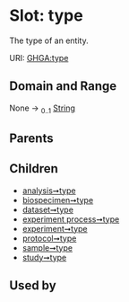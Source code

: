
# Slot: type


The type of an entity.

URI: [GHGA:type](https://w3id.org/GHGA/type)


## Domain and Range

None &#8594;  <sub>0..1</sub> [String](types/String.md)

## Parents


## Children

 *  [analysis➞type](analysis_type.md)
 *  [biospecimen➞type](biospecimen_type.md)
 *  [dataset➞type](dataset_type.md)
 *  [experiment process➞type](experiment_process_type.md)
 *  [experiment➞type](experiment_type.md)
 *  [protocol➞type](protocol_type.md)
 *  [sample➞type](sample_type.md)
 *  [study➞type](study_type.md)

## Used by

